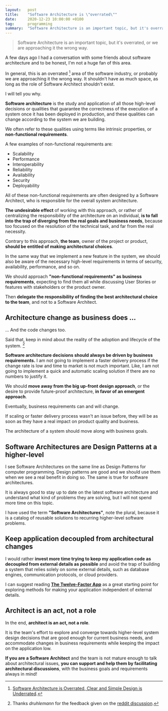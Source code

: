 ```yaml
---
layout:   post
title:    "Software Architecture is \"overrated\""
date:     2020-12-23 10:00:00 +0100
tag:      programming
summary:  "Software Architecture is an important topic, but it's overrated, or we are approaching it the wrong way."
---
```


> Software Architecture is an important topic, but it's overrated, or we are approaching it the wrong way.

A few days ago I had a conversation with some friends about software architecture and to be honest, I'm not a huge fan of this area.

In general, this is an overrated [^1] area of the software industry, or probably we are approaching it the wrong way. It shouldn't have as much space, as long as the role of Software Architect shouldn't exist.

I will tell you why.

**Software architecture** is the study and application of all those high-level decisions or qualities that guarantee the correctness of the execution of a system once it has been deployed in production, and these qualities can change according to the system we are building.

We often refer to these qualities using terms like intrinsic properties, or **non-functional requirements**.

A few examples of non-functional requirements are:

- Scalability
- Performance
- Interoperability
- Reliability
- Availability
- Security
- Deployability

All of these non-functional requirements are often designed by a Software Architect, who is responsible for the overall system architecture.

**The undesirable effect** of working with this approach, or rather of centralizing the responsibility of the architecture on an individual, **is to fall into the trap of diverging from the real goals and business needs**, because too focused on the resolution of the technical task, and far from the real necessity.

Contrary to this approach, **the team**, owner of the project or product, **should be entitled of making architectural choices**.

In the same way that we implement a new feature in the system, we should also be aware of the necessary high-level requirements in terms of security, availability, performance, and so on.

We should approach **"non-functional requirements" as business requirements**, expecting to find them all while discussing User Stories or features with stakeholders or the product owner.

Then **delegate the responsibility of finding the best architectural choice to the team**, and not to a Software Architect.

## Architecture change as business does ...

... And the code changes too.

Said that, keep in mind about the reality of the adoption and lifecycle of the system. [^2]

**Software architecture decisions should always be driven by business requirements.** I am not going to implement a faster delivery process if the change rate is low and time to market is not much important. Like, I am not going to implement a quick and automatic scaling solution if there are no numbers to justify it.

We should **move away from the big up-front design approach**, or the desire to provide future-proof architecture, **in favor of an emergent approach**.

Eventually, business requirements can and will change.

If scaling or faster delivery process wasn't an issue before, they will be as soon as they have a real impact on product quality and business.

The architecture of a system should move along with business goals.

## Software Architectures are Design Patterns at a higher-level

I see Software Architectures on the same line as Design Patterns for computer programming. Design patterns are good and we should use them when we see a real benefit in doing so. The same is true for software architectures.

It is always good to stay up to date on the latest software architecture and understand what kind of problems they are solving, but I will not spend more time on this topic.

I have used the term **"Software Architectures"**, note the plural, because it is a catalog of reusable solutions to recurring higher-level software problems.

## Keep application decoupled from architectural changes

I would rather **invest more time trying to keep my application code as decoupled from external details as possible** and avoid the trap of building a system that relies solely on some external details, such as database engines, communication protocols, or cloud providers.

I can suggest reading [**The Twelve-Factor App**](https://12factor.net/) as a great starting point for exploring methods for making your application independent of external details.

## Architect is an act, not a role

In the end, **architect is an act, not a role**.

It is the team's effort to explore and converge towards higher-level system design decisions that are good enough for current business needs, and accommodate changes in business requirements while keeping the impact on the application low.

**If you are a Software Architect** and the team is not mature enough to talk about architectural issues, **you can support and help them by facilitating architectural discussions**, with the business goals and requirements always in mind!

[^1]: [Software Architecture is Overrated, Clear and Simple Design is Underrated](https://blog.pragmaticengineer.com/software-architecture-is-overrated/).
[^2]: Thanks _druhlemann_ for the feedback given on the [reddit discussion](https://www.reddit.com/r/programming/comments/kizie4/software_architecture_is_overrated_questions_and/).